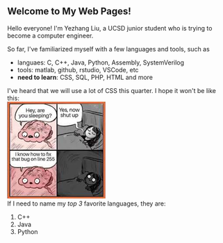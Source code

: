 ## Welcome to My Web Pages!

Hello everyone! I'm Yezhang Liu, a UCSD junior student who is trying to become a computer engineer. 

So far, I've familiarized myself with a few languages and tools, such as 
- languaes: C, C++, Java, Python, Assembly, SystemVerilog
- tools: matlab, github, rstudio, VSCode, etc
- **need to learn**: CSS, SQL, PHP, HTML and more

I've heard that we will use a lot of CSS this quarter. 
I hope it won't be like this:  
![meme1](./meme1.jfif)  
If I need to name my *top 3* favorite languages, they are:
1. C++
2. Java
3. Python
